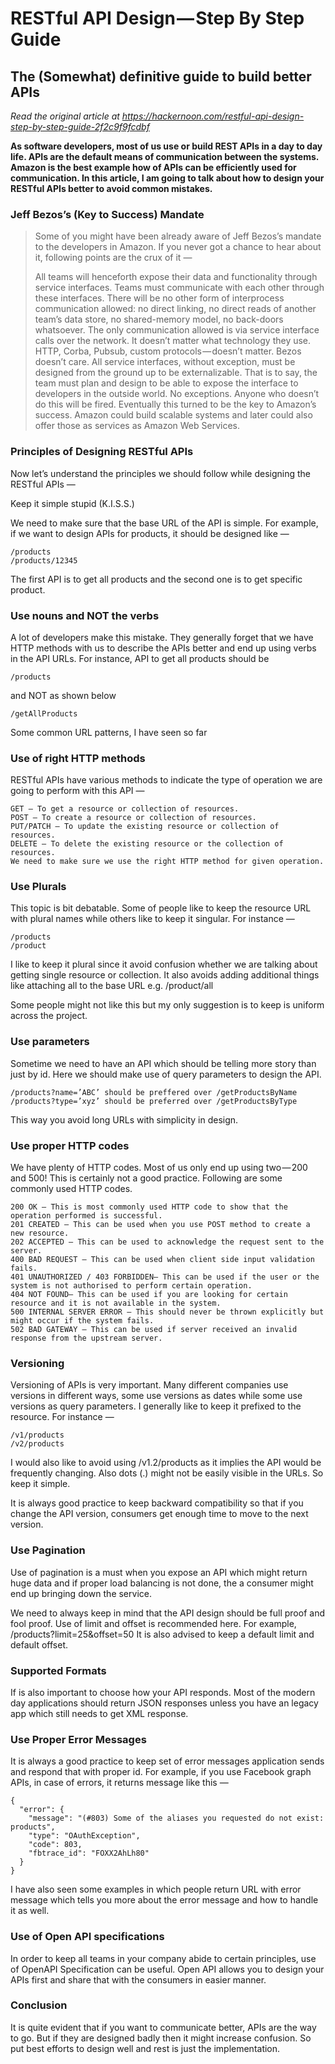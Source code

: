 # RESTful API Design — Step By Step Guide

## The (Somewhat) definitive guide to build better APIs

*Read the original article at https://hackernoon.com/restful-api-design-step-by-step-guide-2f2c9f9fcdbf*

**As software developers, most of us use or build REST APIs in a day to day life. APIs are the default means of communication between the systems. Amazon is the best example how of APIs can be efficiently used for communication. In this article, I am going to talk about how to design your RESTful APIs better to avoid common mistakes.**

### Jeff Bezos’s (Key to Success) Mandate

> Some of you might have been already aware of Jeff Bezos’s mandate to
> the developers in Amazon. If you never got a chance to hear about it,
> following points are the crux of it —
> 
> All teams will henceforth expose their data and functionality through
> service interfaces. Teams must communicate with each other through
> these interfaces. There will be no other form of interprocess
> communication allowed: no direct linking, no direct reads of another
> team’s data store, no shared-memory model, no back-doors whatsoever.
> The only communication allowed is via service interface calls over the
> network. It doesn’t matter what technology they use. HTTP, Corba,
> Pubsub, custom protocols — doesn’t matter. Bezos doesn’t care. All
> service interfaces, without exception, must be designed from the
> ground up to be externalizable. That is to say, the team must plan and
> design to be able to expose the interface to developers in the outside
> world. No exceptions. Anyone who doesn’t do this will be fired.
> Eventually this turned to be the key to Amazon’s success. Amazon could
> build scalable systems and later could also offer those as services as
> Amazon Web Services.

### Principles of Designing RESTful APIs
Now let’s understand the principles we should follow while designing the RESTful APIs —

Keep it simple stupid (K.I.S.S.)

We need to make sure that the base URL of the API is simple. For example, if we want to design APIs for products, it should be designed like —

    /products
    /products/12345

The first API is to get all products and the second one is to get specific product.

### Use nouns and NOT the verbs
A lot of developers make this mistake. They generally forget that we have HTTP methods with us to describe the APIs better and end up using verbs in the API URLs. For instance, API to get all products should be

    /products

and NOT as shown below

    /getAllProducts

Some common URL patterns, I have seen so far

### Use of right HTTP methods
RESTful APIs have various methods to indicate the type of operation we are going to perform with this API —

    GET — To get a resource or collection of resources.
    POST — To create a resource or collection of resources.
    PUT/PATCH — To update the existing resource or collection of resources.
    DELETE — To delete the existing resource or the collection of resources.
    We need to make sure we use the right HTTP method for given operation.

### Use Plurals
This topic is bit debatable. Some of people like to keep the resource URL with plural names while others like to keep it singular. For instance —

    /products
    /product

I like to keep it plural since it avoid confusion whether we are talking about getting single resource or collection. It also avoids adding additional things like attaching all to the base URL e.g. /product/all

Some people might not like this but my only suggestion is to keep is uniform across the project.

### Use parameters
Sometime we need to have an API which should be telling more story than just by id. Here we should make use of query parameters to design the API.

    /products?name=’ABC’ should be preffered over /getProductsByName
    /products?type=’xyz’ should be preferred over /getProductsByType

This way you avoid long URLs with simplicity in design.

### Use proper HTTP codes
We have plenty of HTTP codes. Most of us only end up using two — 200 and 500! This is certainly not a good practice. Following are some commonly used HTTP codes.

    200 OK — This is most commonly used HTTP code to show that the operation performed is successful.
    201 CREATED — This can be used when you use POST method to create a new resource.
    202 ACCEPTED — This can be used to acknowledge the request sent to the server.
    400 BAD REQUEST — This can be used when client side input validation fails.
    401 UNAUTHORIZED / 403 FORBIDDEN— This can be used if the user or the system is not authorised to perform certain operation.
    404 NOT FOUND— This can be used if you are looking for certain resource and it is not available in the system.
    500 INTERNAL SERVER ERROR — This should never be thrown explicitly but might occur if the system fails.
    502 BAD GATEWAY — This can be used if server received an invalid response from the upstream server.

### Versioning
Versioning of APIs is very important. Many different companies use versions in different ways, some use versions as dates while some use versions as query parameters. I generally like to keep it prefixed to the resource. For instance —

    /v1/products
    /v2/products

I would also like to avoid using /v1.2/products as it implies the API would be frequently changing. Also dots (.) might not be easily visible in the URLs. So keep it simple.

It is always good practice to keep backward compatibility so that if you change the API version, consumers get enough time to move to the next version.

### Use Pagination
Use of pagination is a must when you expose an API which might return huge data and if proper load balancing is not done, the a consumer might end up bringing down the service.

We need to always keep in mind that the API design should be full proof and fool proof.
Use of limit and offset is recommended here. For example, /products?limit=25&offset=50 It is also advised to keep a default limit and default offset.

### Supported Formats
If is also important to choose how your API responds. Most of the modern day applications should return JSON responses unless you have an legacy app which still needs to get XML response.

### Use Proper Error Messages

It is always a good practice to keep set of error messages application sends and respond that with proper id. For example, if you use Facebook graph APIs, in case of errors, it returns message like this —

    {
      "error": {
        "message": "(#803) Some of the aliases you requested do not exist: products",
        "type": "OAuthException",
        "code": 803,
        "fbtrace_id": "FOXX2AhLh80"
      }
    }

I have also seen some examples in which people return URL with error message which tells you more about the error message and how to handle it as well.

### Use of Open API specifications
In order to keep all teams in your company abide to certain principles, use of OpenAPI Specification can be useful. Open API allows you to design your APIs first and share that with the consumers in easier manner.

### Conclusion
It is quite evident that if you want to communicate better, APIs are the way to go. But if they are designed badly then it might increase confusion. So put best efforts to design well and rest is just the implementation.
